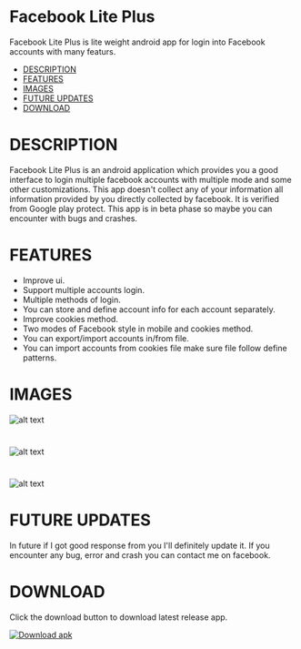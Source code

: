 # Facebook Lite Plus
Facebook Lite Plus is lite weight android app for login into Facebook accounts with many featurs.

- [DESCRIPTION](#description)
- [FEATURES](#features)
- [IMAGES](#images)
- [FUTURE UPDATES](#future-updates)
- [DOWNLOAD](#download)
#
# DESCRIPTION 
Facebook Lite Plus is an android application which provides you a good interface to login multiple facebook accounts with multiple mode and some other customizations.
This app doesn't collect any of your information all information provided by you directly collected by facebook. It is verified from Google play protect.
This app is in beta phase so maybe you can encounter with bugs and crashes.
#
# FEATURES
- Improve ui.
- Support multiple accounts login.
- Multiple methods of login.
- You can store and define account info for each account separately.
- Improve cookies method.
- Two modes of Facebook style in mobile and cookies method.
- You can export/import accounts in/from file.
- You can import accounts from cookies file make sure file follow define patterns.
#
# IMAGES
![alt text](https://github.com/zaidrao/Facebook-Lite-Plus/blob/main/Images/pic1.jpg)
#
![alt text](https://github.com/zaidrao/Facebook-Lite-Plus/blob/main/Images/pic2.jpg)
#
![alt text](https://github.com/zaidrao/Facebook-Lite-Plus/blob/main/Images/pic3.jpg)
#
#
# FUTURE UPDATES
In future if I got good response from you I'll definitely update it.
If you encounter any bug, error and crash you can contact me on facebook.
#
# DOWNLOAD
Click the download button to download latest release app.

<!-- BEGIN LATEST DOWNLOAD BUTTON -->
[![Download apk](https://custom-icon-badges.herokuapp.com/badge/-Download-blue?style=for-the-badge&logo=download&logoColor=white "Download apk")](https://github.com/zaidrao/Facebook-Lite-Plus/releases/download/11/Lite+.1.1.apk)
<!-- END LATEST DOWNLOAD BUTTON -->

